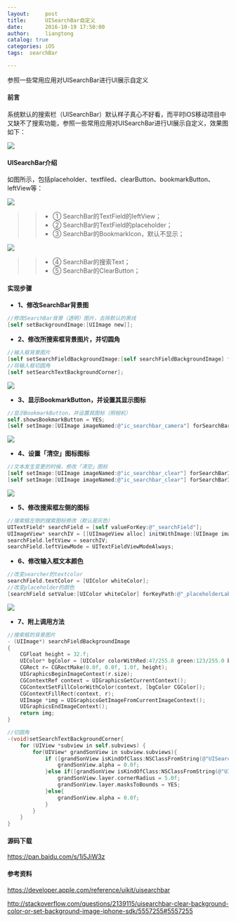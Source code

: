 ```yaml
---
layout:     post
title:      UISearchBar自定义
date:       2016-10-19 17:50:00
author:     liangtong
catalog: true
categories: iOS
tags:  searchBar

---
```



参照一些常用应用对UISearchBar进行UI展示自定义




#### 前言

​        系统默认的搜索栏（UISearchBar）默认样子真心不好看，而平时iOS移动项目中又缺不了搜索功能，参照一些常用应用对UISearchBar进行UI展示自定义，效果图如下：

![](/post/iOS/Objective-C/rendering.gif)

#### UISearchBar介绍

​        如图所示，包括placeholder、textfiled、clearButton、bookmarkButton、leftView等：

![](/post/iOS/Objective-C/default_1.png)

>> * ① SearchBar的TextField的leftView；
>> * ② SearchBar的TextField的placeholder；
>> * ③ SearchBar的BookmarkIcon，默认不显示；



<!-- more -->


![](/post/iOS/Objective-C/default_2.png)

>> * ④ SearchBar的搜索Text；
>> * ⑤ SearchBar的ClearButton；

#### 实现步骤

* **1、修改SearchBar背景图**

```objective-c
//修改SearchBar背景（透明）图片，去除默认的黑线
[self setBackgroundImage:[UIImage new]];
```

* **2、修改所搜索框背景图片，并切圆角**

```objective-c
//输入框背景图片
[self setSearchFieldBackgroundImage:[self searchFieldBackgroundImage] forState:UIControlStateNormal];
//将输入框切圆角
[self setSearchTextBackgroundCorner];
```

![](/post/iOS/Objective-C/process_2.png)

* **3、显示BookmarkButton，并设置其显示图标**

```objective-c
//显示BookmarkButton，并设置其图标（照相机）
self.showsBookmarkButton = YES;
[self setImage:[UIImage imageNamed:@"ic_searchbar_camera"] forSearchBarIcon:UISearchBarIconBookmark  state:UIControlStateNormal];
```

![](/post/iOS/Objective-C/process_3.png)

* **4、设置「清空」图标图标**

```objective-c
//文本发生变更的时候，修改「清空」图标
[self setImage:[UIImage imageNamed:@"ic_searchbar_clear"] forSearchBarIcon:UISearchBarIconClear  state:UIControlStateNormal];
[self setImage:[UIImage imageNamed:@"ic_searchbar_clear"] forSearchBarIcon:UISearchBarIconClear  state:UIControlStateHighlighted];
```

![](/post/iOS/Objective-C/process_4.png)

* **5、修改搜索框左侧的图标**

```objective-c
//搜索框左侧的搜索图标修改（默认是灰色）
UITextField* searchField = [self valueForKey:@"_searchField"];
UIImageView* searchIV = [[UIImageView alloc] initWithImage:[UIImage imageNamed:@"ic_searchbar_search"]];
searchField.leftView = searchIV;
searchField.leftViewMode = UITextFieldViewModeAlways;
```

* **6、修改输入框文本颜色**

```objective-c
//改变searcher的textcolor
searchField.textColor = [UIColor whiteColor];
//改变placeholder的颜色
[searchField setValue:[UIColor whiteColor] forKeyPath:@"_placeholderLabel.textColor"];
```

![](/post/iOS/Objective-C/process_6.png)

* **7、附上调用方法**

```objective-c
//搜索框的背景图片
- (UIImage*) searchFieldBackgroundImage
{
    CGFloat height = 32.f;
    UIColor* bgColor = [UIColor colorWithRed:47/255.0 green:123/255.0 blue:200/255.0 alpha:0.5];
    CGRect r= CGRectMake(0.0f, 0.0f, 1.0f, height);
    UIGraphicsBeginImageContext(r.size);
    CGContextRef context = UIGraphicsGetCurrentContext();
    CGContextSetFillColorWithColor(context, [bgColor CGColor]);
    CGContextFillRect(context, r);
    UIImage *img = UIGraphicsGetImageFromCurrentImageContext();
    UIGraphicsEndImageContext();
    return img;
}

//切圆角
-(void)setSearchTextBackgroundCorner{
    for (UIView *subview in self.subviews) {
        for(UIView* grandSonView in subview.subviews){
            if ([grandSonView isKindOfClass:NSClassFromString(@"UISearchBarBackground")]) {
                grandSonView.alpha = 0.0f;
            }else if([grandSonView isKindOfClass:NSClassFromString(@"UISearchBarTextField")] ){
                grandSonView.layer.cornerRadius = 5.0f;
                grandSonView.layer.masksToBounds = YES;
            }else{
                grandSonView.alpha = 0.0f;
            }
        }
    }
}
```



#### 源码下载

https://pan.baidu.com/s/1i5JiW3z



#### 参考资料

https://developer.apple.com/reference/uikit/uisearchbar

http://stackoverflow.com/questions/2139115/uisearchbar-clear-background-color-or-set-background-image-iphone-sdk/5557255#5557255









